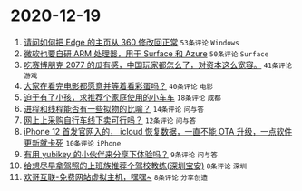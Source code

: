 # 2020-12-19

1. [请问如何把 Edge 的主页从 360 修改回正常](https://www.v2ex.com/t/736961) ``53条评论`` ``Windows``
1. [微软也要自研 ARM 处理器，用于 Surface 和 Azure](https://www.v2ex.com/t/736954) ``50条评论`` ``Surface``
1. [吃赛博朋克 2077 的瓜有感，中国玩家都怎么了，对资本这么宽容。](https://www.v2ex.com/t/736999) ``41条评论`` ``游戏``
1. [大家在看完电影都愿意并等着看彩蛋吗？](https://www.v2ex.com/t/736956) ``40条评论`` ``电影``
1. [迫于有了小孩，求推荐个家庭使用的小车车](https://www.v2ex.com/t/737009) ``18条评论`` ``成都``
1. [进程和线程能否有一些拟物的比喻？](https://www.v2ex.com/t/737011) ``14条评论`` ``问与答``
1. [网上上采购自行车线下卖可行吗？](https://www.v2ex.com/t/737006) ``12条评论`` ``问与答``
1. [iPhone 12 首发官网入的， icloud 恢复数据，一直不能 OTA 升级，一点软件更新就卡死](https://www.v2ex.com/t/737015) ``10条评论`` ``iPhone``
1. [有用 yubikey 的小伙伴来分享下体验吗？](https://www.v2ex.com/t/737030) ``9条评论`` ``问与答``
1. [给想尽早拿驾照的上班族推荐个驾校教练(深圳宝安)](https://www.v2ex.com/t/737019) ``8条评论`` ``深圳``
1. [欢哥互联-免费网站虚拟主机，嘿嘿~](https://www.v2ex.com/t/737001) ``8条评论`` ``分享创造``
